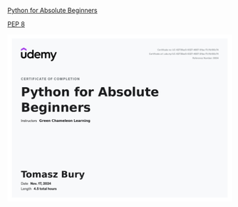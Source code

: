[Python for Absolute Beginners](https://nordea.udemy.com/course/python-for-absolute-beginners-u/learn/lecture/16715424#content)  

[PEP 8](https://peps.python.org/pep-0008/)

![Python for Absolute Beginners](UC-62739ac5-6327-4687-91ba-17c11b100c74.jpg)